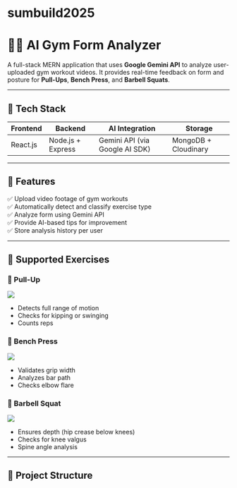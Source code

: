 # sumbuild2025


# 🏋️‍♂️ AI Gym Form Analyzer

A full-stack MERN application that uses **Google Gemini API** to analyze user-uploaded gym workout videos. It provides real-time feedback on form and posture for **Pull-Ups**, **Bench Press**, and **Barbell Squats**.

---

## 🚀 Tech Stack

| Frontend | Backend | AI Integration | Storage |
|----------|---------|----------------|---------|
| React.js | Node.js + Express | Gemini API (via Google AI SDK) | MongoDB + Cloudinary |

---

## 🎯 Features

✅ Upload video footage of gym workouts  
✅ Automatically detect and classify exercise type  
✅ Analyze form using Gemini API  
✅ Provide AI-based tips for improvement  
✅ Store analysis history per user  

---

## 🧠 Supported Exercises

### 🔹 Pull-Up  
![](https://upload.wikimedia.org/wikipedia/commons/thumb/2/2d/Pull-ups_chin-ups.jpg/320px-Pull-ups_chin-ups.jpg)

- Detects full range of motion
- Checks for kipping or swinging
- Counts reps

### 🔹 Bench Press  
![](https://upload.wikimedia.org/wikipedia/commons/thumb/e/e7/Bench-press.svg/500px-Bench-press.svg.png)

- Validates grip width
- Analyzes bar path
- Checks elbow flare

### 🔹 Barbell Squat  
![](https://upload.wikimedia.org/wikipedia/commons/thumb/3/35/Squat-exercise-2.svg/500px-Squat-exercise-2.svg.png)

- Ensures depth (hip crease below knees)
- Checks for knee valgus
- Spine angle analysis

---

## 📁 Project Structure